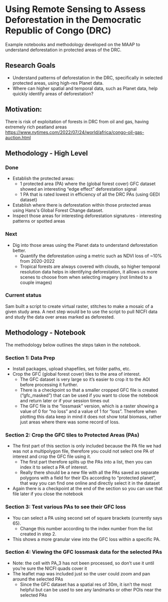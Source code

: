 # Using Remote Sensing to Assess Deforestation in the Democratic Republic of Congo (DRC)

Example notebooks and methodology developed on the MAAP to understand deforestation in protected areas of the DRC.

## Research Goals

* Understand patterns of deforestation in the DRC, specifically in selected protected areas, using high-res Planet data.
* Where can higher spatial and temporal data, such as Planet data, help quickly identify areas of deforestation?

## Motivation:

There is risk of exploitation of forests in DRC from oil and gas, having extremely rich peatland areas
https://www.nytimes.com/2022/07/24/world/africa/congo-oil-gas-auction.html

## Methodology - High Level

### Done
* Establish the protected areas:
   * 1 protected area (PA) where the (global forest cover) GFC dataset showed an interesting “edge effect” deforestation signal
   * 1 PA that is rated lowest in efficiency of all the DRC PAs (using GEDI dataset)
* Establish where there is deforestation within those protected areas using Hans's Global Forest Change dataset.
* Inspect those areas for interesting deforestation signatures - interesting patterns or spotted areas

### Next

* Dig into those areas using the Planet data to understand deforestation better.
    * Quantify the deforestation using a metric such as NDVI loss of ~10% from 2020-2022
    * Tropical forests are always covered with clouds, so higher temporal resolution data helps in identifying deforestation, it allows us more scenes to choose from when selecting imagery (not limited to a couple images)

### Current status

Sam built a script to create virtual raster, stitches to make a mosaic of a given study area. A next step would be to use the script to pull NICFI data and study the data over areas marked as deforested.

## Methodology - Notebook

The methodology below outlines the steps taken in the notebook.

### Section 1: Data Prep

* Install packages, upload shapefiles, set folder paths, etc.
* Crop the GFC (global forest cover) tiles to the area of interest.
    * The GFC dataset is very large so it’s easier to crop it to the AOI before processing it further.
    * There is a checkpoint so that a smaller cropped GFC file is created (“gfc_masked”) that can be used if you want to close the notebook and return later or if your session times out
    * The GFC file is the “lossmask” version, which is a raster showing a value of 0 for “no loss” and a value of 1 for “loss”. Therefore when plotting this data keep in mind it does not show total biomass, rather just areas where there was some record of loss.

### Section 2: Crop the GFC tiles to Protected Areas (PAs)

* The first part of this section is only included because the PA file we had was not a multipolygon file, therefore you could not select one PA of interest and crop the GFC file using it.
    * The first part therefore splits up the PAs into a list, then you can index it to select a PA of interest.
    * Really there should be a new file with all the PAs saved as separate polygons with a field for their IDs according to “protected planet”, that way you can find one online and directly select it in the dataset
* Again there is a checkpoint at the end of the section so you can use that file later if you close the notebook

### Section 3: Test various PAs to see their GFC loss

* You can select a PA using second set of square brackets (currently says 65).
    * Change this number according to the index number from the list created in step 2.
* This shows a more granular view into the GFC loss within a specific PA.

### Section 4: Viewing the GFC lossmask data for the selected PAs

* Note: the cell with PA_3 has not been processed, so don’t use it until you’re sure the NICFI quads cover it
* The leaflet map was included just so the user could zoom and pan around the selected PAs
    * Since the GFC dataset has a spatial res of 30m, it isn’t the most helpful but can be used to see any landmarks or other POIs near the selected PAs


